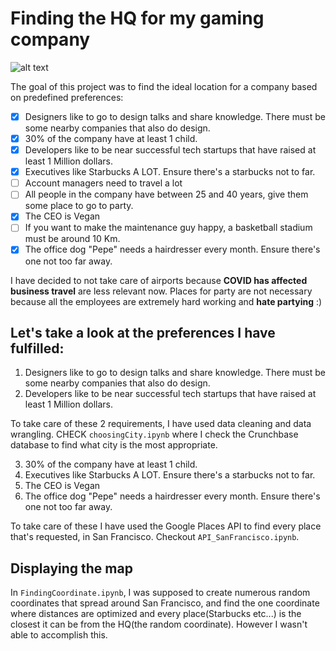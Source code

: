 # Finding the HQ for my gaming company

![alt text](https://www.google.com/url?sa=i&url=https%3A%2F%2Fits509.com%2Fservices%2Fmobile-application%2Fgeolocalization%2F&psig=AOvVaw2WsGuLWUCN9meepClj2VKJ&ust=1593554313827000&source=images&cd=vfe&ved=0CAIQjRxqFwoTCJjwysiCqOoCFQAAAAAdAAAAABAD/to/img.png)

The goal of this project was to find the ideal location for a company based on predefined preferences:

- [x] Designers like to go to design talks and share knowledge. There must be some nearby companies that also do design. 
- [x] 30% of the company have at least 1 child.
- [x] Developers like to be near successful tech startups that have raised at least 1 Million dollars.
- [x] Executives like Starbucks A LOT. Ensure there's a starbucks not to far.
- [ ] Account managers need to travel a lot
- [ ] All people in the company have between 25 and 40 years, give them some place to go to party.
- [x] The CEO is Vegan
- [ ] If you want to make the maintenance guy happy, a basketball stadium must be around 10 Km.
- [x] The office dog "Pepe" needs a hairdresser every month. Ensure there's one not too far away.

I have decided to not take care of airports because **COVID has affected business travel** are less relevant now. Places for party are not necessary because all the employees are extremely hard working and **hate partying** :)

## Let's take a look at the preferences I have fulfilled:

1. Designers like to go to design talks and share knowledge. There must be some nearby companies that also do design.
2. Developers like to be near successful tech startups that have raised at least 1 Million dollars.

To take care of these 2 requirements, I have used data cleaning and data wrangling. CHECK `choosingCity.ipynb` where I check the Crunchbase database to find what city is the most appropriate.

3. 30% of the company have at least 1 child.
4. Executives like Starbucks A LOT. Ensure there's a starbucks not to far.
5. The CEO is Vegan
6. The office dog "Pepe" needs a hairdresser every month. Ensure there's one not too far away.

To take care of these I have used the Google Places API to find every place that's requested, in San Francisco. Checkout `API_SanFrancisco.ipynb`. 

## Displaying the map 

In `FindingCoordinate.ipynb`, I was supposed to create numerous random coordinates that spread around San Francisco, and find the one coordinate where distances are optimized and every place(Starbucks etc...) is the closest it can be from the HQ(the random coordinate). However I wasn't able to accomplish this. 

​
